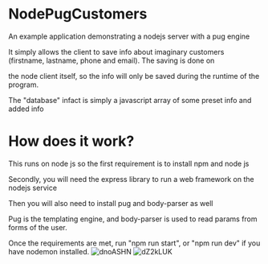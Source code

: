 # NodePugCustomers

An example application demonstrating a nodejs server with a pug engine

It simply allows the client to save info about imaginary customers (firstname, lastname, phone and email). The saving is done on 
 
 the node client itself, so the info will only be saved during the runtime of the program.

The "database" infact is simply a javascript array of some preset info and added info
# How does it work?

This runs on node js so the first requirement is to install npm and node js

Secondly, you will need the express library to run a web framework on the nodejs service

Then you will also need to install pug and body-parser as well

Pug is the templating engine, and body-parser is used to read params from forms of the user.

Once the requirements are met, run "npm run start", or "npm run dev" if you have nodemon installed.
![dnoASHN](https://user-images.githubusercontent.com/54834264/154730590-735eb7f2-c22c-437f-8d7a-f44419a2e9be.png)
![dZ2kLUK](https://user-images.githubusercontent.com/54834264/154730618-d122dd90-a856-4ca0-b9eb-9b7bafa1e952.png)
